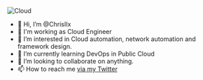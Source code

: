 ![Cloud](https://i.pinimg.com/originals/28/94/3f/28943f1f65029b726520e0a202900d2c.gif)


- 👋 Hi, I’m @ChrisIIx
- 🏫 I'm working as Cloud Engineer
- 👀 I’m interested in Cloud automation, network automation and framework design.
- 🌱 I’m currently learning DevOps in Public Cloud
- 💞️ I’m looking to collaborate on anything.
- 📫 How to reach me [via my Twitter](https://twitter.com/Christogo_)

